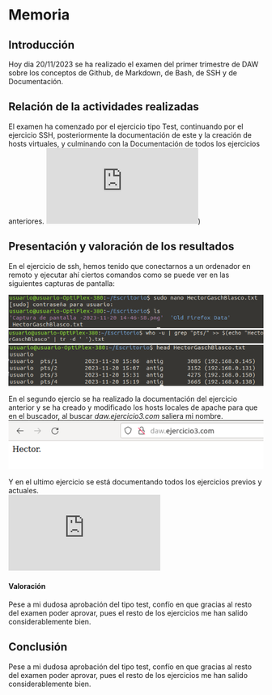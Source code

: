 # Memoria


## Introducción

Hoy dia 20/11/2023 se ha realizado el examen del primer trimestre de DAW sobre los conceptos de Github, de Markdown, de Bash, de SSH y de Documentación.

## Relación de la actividades realizadas

El examen ha comenzado por el ejercicio tipo Test, continuando por el ejercicio SSH, posteriormente la documentación de este y la creación de hosts virtuales, y culminando con la Documentación de todos los ejercicios anteriores.
![SSH](https://github.com/HectorGaschBlasco/ExamenDAw/blob/main/HectorGaschBlasco.md))

## Presentación y valoración de los resultados

En el ejercicio de ssh, hemos tenido que conectarnos a un ordenador en remoto y ejecutar ahí ciertos comandos como se puede ver en las siguientes capturas de pantalla:  

![Mi Imagen](https://github.com/HectorGaschBlasco/ExamenDAw/blob/main/sshnano.png)
![Mi Imagen](https://github.com/HectorGaschBlasco/ExamenDAw/blob/main/sshcomandowho.png)
![Mi Imagen](https://github.com/HectorGaschBlasco/ExamenDAw/blob/main/sshnanocorrecto.png)  

En el segundo ejercio se ha realizado la documentación del ejercicio anterior y se ha creado y modificado los hosts locales de apache para que en el buscador, al buscar _daw.ejercicio3.com_ saliera mi nombre.  
![Mi Imagen](https://github.com/HectorGaschBlasco/ExamenDAw/blob/main/ejercicio3.png)  

Y en el ultimo ejercicio se está documentando todos los ejercicios previos y actuales.  
![Memoria](https://github.com/HectorGaschBlasco/ExamenDAw/blob/main/Memoria.md)

#### Valoración
Pese a mi dudosa aprobación del tipo test, confío en que gracias al resto del examen poder aprovar, pues el resto de los ejercicios me han salido considerablemente bien.

## Conclusión

Pese a mi dudosa aprobación del tipo test, confío en que gracias al resto del examen poder aprovar, pues el resto de los ejercicios me han salido considerablemente bien.
